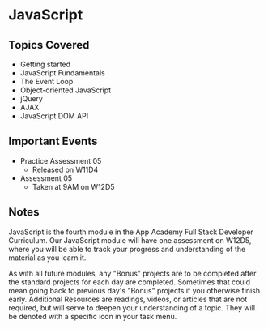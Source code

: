 # JavaScript

## Topics Covered

+ Getting started
+ JavaScript Fundamentals
+ The Event Loop
+ Object-oriented JavaScript
+ jQuery
+ AJAX
+ JavaScript DOM API

## Important Events

+ Practice Assessment 05
  + Released on W11D4
+ Assessment 05
  + Taken at 9AM on W12D5

## Notes

JavaScript is the fourth module in the App Academy Full Stack Developer Curriculum. Our JavaScript module will have one assessment on W12D5, where you will be able to track your progress and understanding of the material as you learn it.

As with all future modules, any "Bonus" projects are to be completed after the standard projects for each day are completed. Sometimes that could mean going back to previous day's "Bonus" projects if you otherwise finish early. Additional Resources are readings, videos, or articles that are not required, but will serve to deepen your understanding of a topic. They will be denoted with a specific icon in your task menu.

